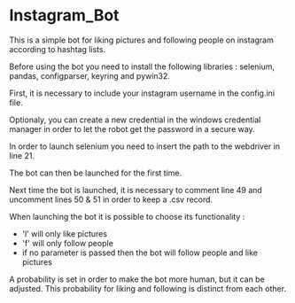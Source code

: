 # Instagram_Bot

This is a simple bot for liking pictures and following people on instagram according to hashtag lists.

Before using the bot you need to install the following libraries : selenium, pandas, configparser, keyring and pywin32.

First, it is necessary to include your instagram username in the config.ini file.

Optionaly, you can create a new credential in the windows credential manager in order to let the robot get the password in a secure way.

In order to launch selenium you need to insert the path to the webdriver in line 21.

The bot can then be launched for the first time.

Next time the bot is launched, it is necessary to comment line 49 and uncomment lines 50 & 51 in order to keep a .csv record.

When launching the bot it is possible to choose its functionality :
  - 'l' will only like pictures
  - 'f' will only follow people
  - if no parameter is passed then the bot will follow people and like pictures
  
A probability is set in order to make the bot more human, but it can be adjusted. This probability for liking and following is distinct from each other.
